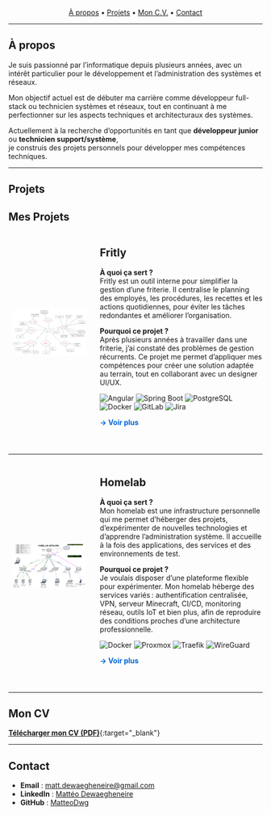 <!-- Navbar -->
<p align="center">
  <a href="#a-propos">À propos</a> •
  <a href="#projets">Projets</a> •
  <a href="#mon-cv">Mon C.V.</a> •
  <a href="#contact">Contact</a>
</p>

---

## À propos
Je suis passionné par l’informatique depuis plusieurs années, avec un intérêt particulier pour le développement et l’administration des systèmes et réseaux.

Mon objectif actuel est de débuter ma carrière comme développeur full-stack ou technicien systèmes et réseaux, tout en continuant à me perfectionner sur les aspects techniques et architecturaux des systèmes.

Actuellement à la recherche d’opportunités en tant que **développeur junior** ou **technicien support/système**,  
je construis des projets personnels pour développer mes compétences techniques.

---

## Projets

## Mes Projets

<div style="display: flex; align-items: center; margin-bottom: 40px;">
  <!-- IMAGE -->
  <div style="flex: 1; text-align: center;">
    <img src="images/fritly_functionnalities.png" alt="Schéma Fritly" style="max-width: 90%; border-radius: 8px;">
  </div>

  <!-- TEXTE -->
  <div style="flex: 2; padding-left: 20px;">
    <h2>Fritly</h2>
    <p><strong>À quoi ça sert ?</strong><br>
    Fritly est un outil interne pour simplifier la gestion d’une friterie. Il centralise le planning des employés, les procédures, les recettes et les actions quotidiennes, pour éviter les tâches redondantes et améliorer l’organisation.</p>
    <p><strong>Pourquoi ce projet ?</strong><br>
    Après plusieurs années à travailler dans une friterie, j’ai constaté des problèmes de gestion récurrents. Ce projet me permet d’appliquer mes compétences pour créer une solution adaptée au terrain, tout en collaborant avec un designer UI/UX.</p>
    <!-- BADGES -->
    <div>
      <img src="https://img.shields.io/badge/Angular-000000?logo=angular&logoColor=white" alt="Angular" />
      <img src="https://img.shields.io/badge/Spring_Boot-000000?logo=springboot&logoColor=white" alt="Spring Boot" />
      <img src="https://img.shields.io/badge/PostgreSQL-000000?logo=postgresql&logoColor=white" alt="PostgreSQL" />
      <img src="https://img.shields.io/badge/Docker-000000?logo=docker&logoColor=white" alt="Docker" />
      <img src="https://img.shields.io/badge/GitLab-000000?logo=gitlab&logoColor=white" alt="GitLab" />
      <img src="https://img.shields.io/badge/Jira-000000?logo=jira&logoColor=white" alt="Jira">
    </div>
    <!-- LIEN VOIR PLUS -->
    <p><a href="/fritly" style="font-weight: bold; text-decoration: none; color: #0366d6;">→ Voir plus</a></p>
  </div>
</div>

---

<div style="display: flex; align-items: center; margin-bottom: 40px;">
  <!-- IMAGE -->
  <div style="flex: 1; text-align: center;">
    <img src="images/homelab_schema.png" alt="Schéma Homelab" style="max-width: 90%; border-radius: 8px;">
  </div>

  <!-- TEXTE -->
  <div style="flex: 2; padding-left: 20px;">
    <h2>Homelab</h2>
    <p><strong>À quoi ça sert ?</strong><br>
    Mon homelab est une infrastructure personnelle qui me permet d’héberger des projets, d’expérimenter de nouvelles technologies et d’apprendre l’administration système. Il accueille à la fois des applications, des services et des environnements de test.</p>
    <p><strong>Pourquoi ce projet ?</strong><br>
    Je voulais disposer d’une plateforme flexible pour expérimenter. Mon homelab héberge des services variés : authentification centralisée, VPN, serveur Minecraft, CI/CD, monitoring réseau, outils IoT et bien plus, afin de reproduire des conditions proches d’une architecture professionnelle.</p>
    <!-- BADGES -->
    <div>
      <img src="https://img.shields.io/badge/Docker-000000?logo=docker&logoColor=white" alt="Docker" />
      <img src="https://img.shields.io/badge/Proxmox-000000?logo=proxmox&logoColor=white" alt="Proxmox" />
      <img src="https://img.shields.io/badge/Traefik-000000?logo=traefik&logoColor=white" alt="Traefik" />
      <img src="https://img.shields.io/badge/WireGuard-000000?logo=wireguard&logoColor=white" alt="WireGuard" />
    </div>
    <!-- LIEN VOIR PLUS -->
    <p><a href="/homelab" style="font-weight: bold; text-decoration: none; color: #0366d6;">→ Voir plus</a></p>
  </div>
</div>


---

## Mon CV
[**Télécharger mon CV (PDF)**](assets/Curriculum_Mattéo_2025_job_developpeur_fullstack.pdf){:target="_blank"}

---

## Contact
- **Email** : matt.dewaegheneire@gmail.com
- **LinkedIn** : [Mattéo Dewaegheneire](https://www.linkedin.com/in/matt%C3%A9o-dewaegheneire-9a541629a/)  
- **GitHub** : [MatteoDwg](https://github.com/MatteoDwg)
